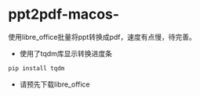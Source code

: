 # ppt2pdf-macos-
使用libre_office批量将ppt转换成pdf，速度有点慢，待完善。
- 使用了tqdm库显示转换进度条
```python
pip install tqdm
```
- 请预先下载libre_office
